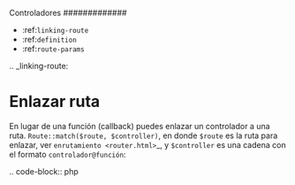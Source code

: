 Controladores
#############

- :ref:`linking-route`
- :ref:`definition`
- :ref:`route-params`

.. _linking-route:

Enlazar ruta
============

En lugar de una función (callback) puedes enlazar un controlador a una ruta. ``Route::match($route, $controller)``, en donde ``$route`` es la ruta para enlazar, ver `enrutamiento <router.html>`_, y ``$controller`` es una cadena con el formato ``controlador@función``:

.. code-block:: php

   <?php

   require '../autoload.php';

   use \Bitphp\Route;

   Route::match('GET /user/logout', 'user@logout');
   Route::match('POST /user/login', 'user@login');

.. _definition:

Definición de un controlador
============================

Los controladores se crean en la carpeta ``app/controllers``, el controlador **debe** ser nombrado en *uppercase*, ej. ``app/controllers/User.php``, **debe** contener una clase con el mismo nombre del archivo y **debe** pertenecer al espacio de nombres ``\Controllers``, y sus métodos **deben** ser estaticos y de acceso público:

.. code-block:: php

   <?php // app/controllers/User.php

   namespace Controllers;

   class User {

      public static function logout() {
         // ...
      }

      public static function login() {
         // ...
      }
   }

Puedes usar los controladores directamente a través de la clase ``\Controllers\NombreDelControlador`` y la auto-carga de Bitphp se encargará de incluir el archivo del controlador:

.. code-block:: php

   <?php

   require '../autoload.php';

   use \Bitphp\Route;

   Route::match('GET /user/logout', function() {
      \Controllers\User::login();
   });

.. _route-params:

Parametros de la ruta
=====================

El ``$callback`` tradicional de la ruta recibe los parametros solicitados a través de parametros en la función, para la función del controlador qué se llama es exactamente lo mismo:

.. code-block:: php

   <?php

   require '../autoload.php';

   use \Bitphp\Route;

   Route::match('GET /user/$user_id/photo/$photo_id', 'user@photo');

.. code-block:: php

   <?php

   namespace Controllers;

   class User {

      public static function photo($user_id, $photo_id) {
         // ...
      }
   }